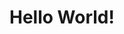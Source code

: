 <DOCTYPE>
<html>
  <head>
    <title>firstwebpage</title>
  </head>
  <body>
    <h1>Hello World!</h1>
  </body>
  
</html>